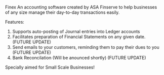 Finex
An accounting software created by ASA Finserve to help businesses of any size manage their day-to-day transactions easily.

Features:
1) Supports auto-posting of Journal entries into Ledger accounts
2) Facilitates preparation of Financial Statements on any given date. (FUTURE UPDATE)
3) Send emails to your customers, reminding them to pay their dues to you (FUTURE UPDATE)
4) Bank Reconcilation (Will be anounced shortly) (FUTURE UPDATE)

Specially aimed for Small Scale Businesses!
